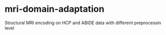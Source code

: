 # mri-domain-adaptation
Structural MRI encoding on HCP and ABIDE data with different preprocessin level
